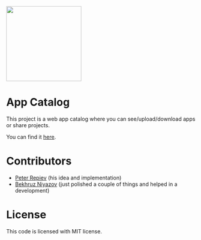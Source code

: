 <img src="https://i.imgur.com/Agy35mN.png" width="200">

# App Catalog
This project is a web app catalog where you can see/upload/download apps or share projects.

You can find it [here](https://ac2d0.herokuapp.com/).
# Contributors
- [Peter Repiev](https://github.com/Potriashka) (his idea and implementation)
- [Bekhruz Niyazov](https://github.com/BekhruzSNiyazov) (just polished a couple of things and helped in a development)
# License
This code is licensed with MIT license.
